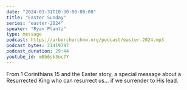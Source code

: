 ```yaml
---
date: "2024-03-31T10:30:00-08:00"
title: "Easter Sunday"
series: "easter-2024"
speaker: "Ryan Plantz"
type: message
podcast: https://arborchurchnw.org/podcast/easter-2024.mp3
podcast_bytes: 21419797
podcast_duration: 29:44
youtube_id: mBb6sk3uc7Y
---
```


From 1 Corinthians 15 and the Easter story, a special message about a Resurrected King who can resurrect us... if we surrender to His lead. 
